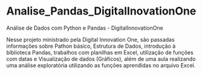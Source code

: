 # Analise_Pandas_DigitalInovationOne
Análise de Dados com Python e Pandas - DigitalInnovationOne

Nesse projeto ministrado pela Digital Innovation One, são passadas informações sobre Pathon básico, Estrutura de Dados, introdução à biblioteca Pandas, trabalhos com planilhas em Excel, utilização de funções com datas e Visualização de dados (Gráficos), além de uma aula realizando uma análise exploratória utilizando as funções aprendidas no arquivo Excel.
